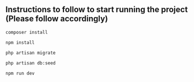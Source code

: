## Instructions to follow to start running the project (Please follow accordingly)

```
composer install
```

```
npm install
```

```
php artisan migrate
```

```
php artisan db:seed
```

```
npm run dev
```
